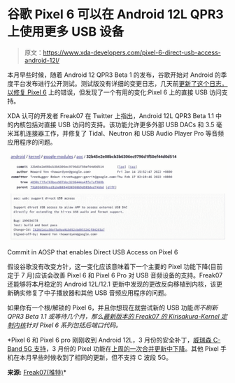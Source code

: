# 谷歌 Pixel 6 可以在 Android 12L QPR3 上使用更多 USB 设备

> 原文：<https://www.xda-developers.com/pixel-6-direct-usb-access-android-12l/>

本月早些时候，随着 Android 12 QPR3 Beta 1 的发布，谷歌开始对 Android 的季度平台发布进行公开测试。测试版没有详细的变更日志，几天前[更新了这个日志，以修复 Pixel 6](https://www.xda-developers.com/android-12-qpr3-beta-1-1-pixel-6/) 上的错误，但发现了一个有用的变化:Pixel 6 上的直接 USB 访问支持。

XDA 认可的开发者 Freak07 在 Twitter 上指出，Android 12L QPR3 Beta 1.1 中的内核包括对直接 USB 访问的支持。该功能允许更多外部 USB DACs 和 3.5 毫米耳机连接器工作，并修复了 Tidal、Neutron 和 USB Audio Player Pro 等音频应用程序的问题。

 <picture>![Support direct USB access to allow APP to access external USB DAC directly for extending the hi-res USB audio and format support.](img/8133fe1d89e7021304c74cd03b4aaf33.png)</picture> 

Commit in AOSP that enables Direct USB Access on Pixel 6

假设谷歌没有改变方针，这一变化应该意味着下一个主要的 Pixel 功能下降(目前定于 7 月)应该会改善 Pixel 6 和 Pixel 6 Pro 对 USB 音频设备的支持。Freak07 还能够将本月稳定的 Android 12L/12.1 更新中发现的更改反向移植到内核，该更新确实修复了中子播放器和其他 USB 音频应用程序的问题。

如果你有一个根/解锁的 Pixel 6，并且你想现在就尝试新的 USB 功能*而不刷新 QPR3 Beta 1.1 或等待几个月，那么[最新版本的 Freak07 的 Kirisakura-Kernel 定制内核](https://forum.xda-developers.com/t/kernel-25-03-2022-android-12-android-12l-kirisakura-2-0-1-for-pixel-6-pro-aka-raviole.4358435/post-86637233)针对 Pixel 6 系列包括后端口代码。*

 *Pixel 6 和 Pixel 6 pro 刚刚收到 Android 12L，3 月份的安全补丁，[威瑞森 C-Band 5G 支持](https://www.xda-developers.com/pixel-6-c-band-5g/)，3 月份的 Pixel 功能在[上周的一次合并更新中下降](https://www.xda-developers.com/pixel-6-android-12l/)。其他 Pixel 手机在本月早些时候收到了相同的更新，但不支持 C 波段 5G。

**来源:** [Freak07(推特)](https://twitter.com/mile_freak07/status/1507397884941115428)*